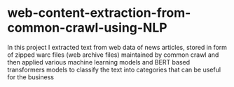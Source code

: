 # web-content-extraction-from-common-crawl-using-NLP
In this project I extracted text from web data of news articles, stored in form of zipped warc files (web archive files) maintained by common crawl and then applied various machine learning models and BERT based transformers models to classify the text into categories that can be useful for the business
